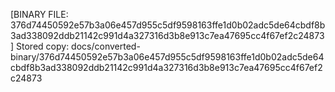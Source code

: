 [BINARY FILE: 376d74450592e57b3a06e457d955c5df9598163ffe1d0b02adc5de64cbdf8b3ad338092ddb21142c991d4a327316d3b8e913c7ea47695cc4f67ef2c24873]
Stored copy: docs/converted-binary/376d74450592e57b3a06e457d955c5df9598163ffe1d0b02adc5de64cbdf8b3ad338092ddb21142c991d4a327316d3b8e913c7ea47695cc4f67ef2c24873
